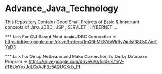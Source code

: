# Advance_Java_Technology

This Repository Contains Good Small Projects of Basic & Important concepts of Java JDBC , JSP , SERVLET , HYBERNET ...

*** Link For GUI Based Most basic JDBC Connection => https://drive.google.com/drive/folders/1mX6hMkSYbWk6y7unIsI38Cs07aeTYsD3

*** Link For Setup Netbeans and Make Connection To Derby Database Program => https://drive.google.com/drive/u/0/folders/1nV-eT6UxYvxJdLOxAJF3z5AQUGKdo_PI
